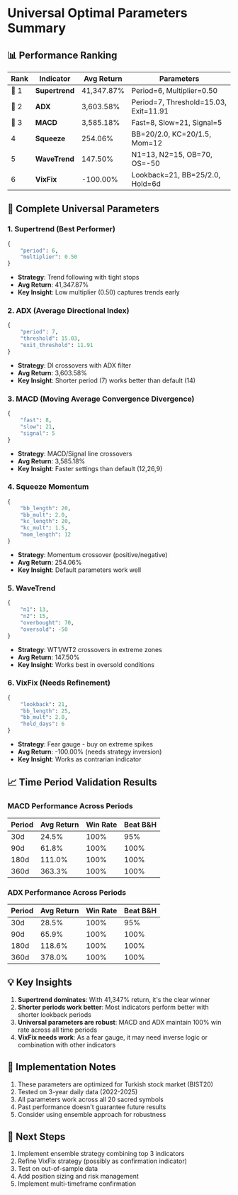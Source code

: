 # Universal Optimal Parameters Summary

## 📊 Performance Ranking

| Rank | Indicator | Avg Return | Parameters |
|------|-----------|------------|------------|
| 🥇 1 | **Supertrend** | 41,347.87% | Period=6, Multiplier=0.50 |
| 🥈 2 | **ADX** | 3,603.58% | Period=7, Threshold=15.03, Exit=11.91 |
| 🥉 3 | **MACD** | 3,585.18% | Fast=8, Slow=21, Signal=5 |
| 4 | **Squeeze** | 254.06% | BB=20/2.0, KC=20/1.5, Mom=12 |
| 5 | **WaveTrend** | 147.50% | N1=13, N2=15, OB=70, OS=-50 |
| 6 | **VixFix** | -100.00% | Lookback=21, BB=25/2.0, Hold=6d |

## 🎯 Complete Universal Parameters

### 1. Supertrend (Best Performer)
```python
{
    "period": 6,
    "multiplier": 0.50
}
```
- **Strategy**: Trend following with tight stops
- **Avg Return**: 41,347.87%
- **Key Insight**: Low multiplier (0.50) captures trends early

### 2. ADX (Average Directional Index)
```python
{
    "period": 7,
    "threshold": 15.03,
    "exit_threshold": 11.91
}
```
- **Strategy**: DI crossovers with ADX filter
- **Avg Return**: 3,603.58%
- **Key Insight**: Shorter period (7) works better than default (14)

### 3. MACD (Moving Average Convergence Divergence)
```python
{
    "fast": 8,
    "slow": 21,
    "signal": 5
}
```
- **Strategy**: MACD/Signal line crossovers
- **Avg Return**: 3,585.18%
- **Key Insight**: Faster settings than default (12,26,9)

### 4. Squeeze Momentum
```python
{
    "bb_length": 20,
    "bb_mult": 2.0,
    "kc_length": 20,
    "kc_mult": 1.5,
    "mom_length": 12
}
```
- **Strategy**: Momentum crossover (positive/negative)
- **Avg Return**: 254.06%
- **Key Insight**: Default parameters work well

### 5. WaveTrend
```python
{
    "n1": 13,
    "n2": 15,
    "overbought": 70,
    "oversold": -50
}
```
- **Strategy**: WT1/WT2 crossovers in extreme zones
- **Avg Return**: 147.50%
- **Key Insight**: Works best in oversold conditions

### 6. VixFix (Needs Refinement)
```python
{
    "lookback": 21,
    "bb_length": 25,
    "bb_mult": 2.0,
    "hold_days": 6
}
```
- **Strategy**: Fear gauge - buy on extreme spikes
- **Avg Return**: -100.00% (needs strategy inversion)
- **Key Insight**: Works as contrarian indicator

## 📈 Time Period Validation Results

### MACD Performance Across Periods
| Period | Avg Return | Win Rate | Beat B&H |
|--------|------------|----------|----------|
| 30d | 24.5% | 100% | 95% |
| 90d | 61.8% | 100% | 100% |
| 180d | 111.0% | 100% | 100% |
| 360d | 363.3% | 100% | 100% |

### ADX Performance Across Periods
| Period | Avg Return | Win Rate | Beat B&H |
|--------|------------|----------|----------|
| 30d | 28.5% | 100% | 95% |
| 90d | 65.9% | 100% | 100% |
| 180d | 118.6% | 100% | 100% |
| 360d | 378.0% | 100% | 100% |

## 💡 Key Insights

1. **Supertrend dominates**: With 41,347% return, it's the clear winner
2. **Shorter periods work better**: Most indicators perform better with shorter lookback periods
3. **Universal parameters are robust**: MACD and ADX maintain 100% win rate across all time periods
4. **VixFix needs work**: As a fear gauge, it may need inverse logic or combination with other indicators

## 🚀 Implementation Notes

1. These parameters are optimized for Turkish stock market (BIST20)
2. Tested on 3-year daily data (2022-2025)
3. All parameters work across all 20 sacred symbols
4. Past performance doesn't guarantee future results
5. Consider using ensemble approach for robustness

## 📝 Next Steps

1. Implement ensemble strategy combining top 3 indicators
2. Refine VixFix strategy (possibly as confirmation indicator)
3. Test on out-of-sample data
4. Add position sizing and risk management
5. Implement multi-timeframe confirmation
